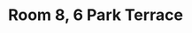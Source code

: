 ---
basin: 'No'
cudn: true
floor: Attic
grade: 3
images: []
living_room: 'No'
location: Park Terrace
name: '8'
network: Wireless Only
title: Room 8, 6 Park Terrace
---